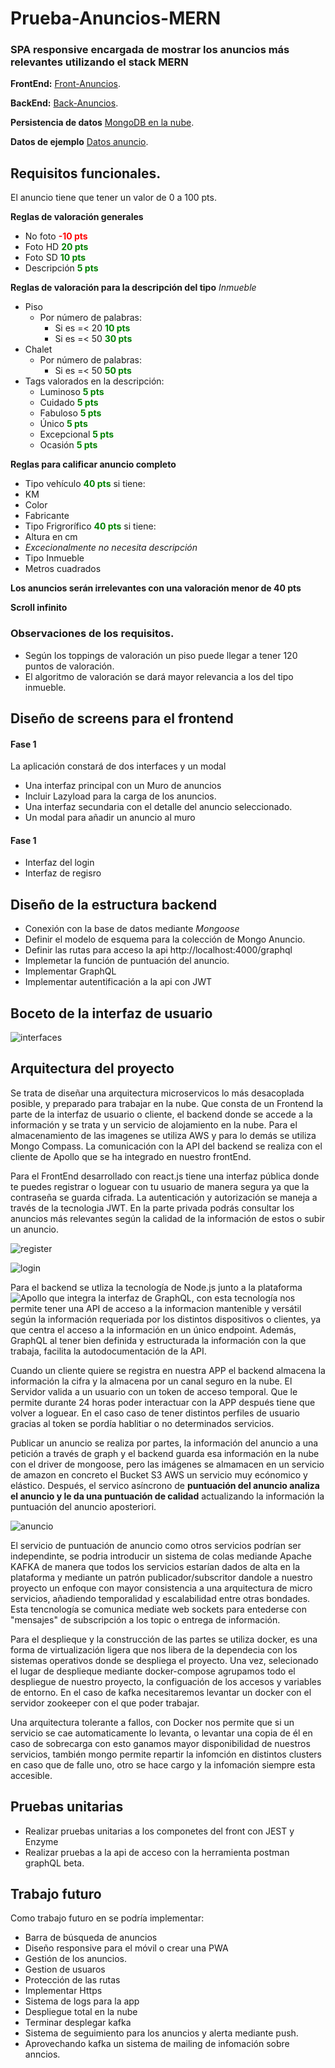 # Prueba-Anuncios-MERN
### SPA responsive encargada de mostrar los anuncios más relevantes utilizando el stack MERN
**FrontEnd:** [Front-Anuncios](https://github.com/ams113/frontAnuncios).

**BackEnd:** [Back-Anuncios](https://github.com/ams113/Back-Anuncios).

**Persistencia de datos** [MongoDB en la nube](https://www.mongodb.com/products/compass).

**Datos de ejemplo** [Datos anuncio](https://github.com/ams113/Back-Anuncios/tree/master/Data).



## Requisitos funcionales.
El anuncio tiene que tener un valor de 0 a 100 pts.

**Reglas de valoración generales**

- No foto <span style="color:red">**-10 pts**</span>
- Foto HD <span style="color:green">**20 pts**</span>
- Foto SD <span style="color:green">**10 pts**</span>
- Descripción <span style="color:green">**5 pts**</span>

**Reglas de valoración para la descripción del tipo** *Inmueble*

- Piso
  - Por número de palabras:
    - Si es =< 20 <span style="color:green">**10 pts**</span>
    - Si es =< 50 <span style="color:green">**30 pts**</span>
- Chalet
  - Por número de palabras:
    - Si es =< 50 <span style="color:green">**50 pts**</span>
- Tags valorados en la descripción:
  - Luminoso <span style="color:green">**5 pts**</span>
  - Cuidado <span style="color:green">**5 pts**</span>
  - Fabuloso <span style="color:green">**5 pts**</span>
  - Único <span style="color:green">**5 pts**</span>
  - Excepcional <span style="color:green">**5 pts**</span>
  - Ocasión <span style="color:green">**5 pts**</span>
  
**Reglas para calificar anuncio completo**

- Tipo vehículo <span style="color:green">**40 pts**</span> si tiene:
 - KM
 - Color
 - Fabricante
- Tipo Frigrorífico <span style="color:green">**40 pts**</span> si tiene:
 - Altura en cm
 - *Excecionalmente no necesita descripción*
- Tipo Inmueble
 - Metros cuadrados
 
 **Los anuncios serán irrelevantes con una valoración menor de 40 pts**
 
 **Scroll infinito** 
  
### Observaciones de los requisitos.
- Según los toppings de valoración un piso puede llegar a tener 120 puntos de valoración.
- El algoritmo de valoración se dará mayor relevancia a los del tipo inmueble.

## Diseño de screens para el frontend
#### Fase 1
La aplicación constará de dos interfaces y un modal
- Una interfaz principal con un Muro de anuncios 
 - Incluir Lazyload para la carga de los anuncios.
- Una interfaz secundaria con el detalle del anuncio seleccionado.
- Un modal para añadir un anuncio al muro

#### Fase 1
- Interfaz del login
- Interfaz de regisro

## Diseño de la estructura backend
- Conexión con la base de datos mediante *Mongoose*
- Definir el modelo de esquema para la colección de Mongo Anuncio.
- Definir las rutas para acceso la api http://localhost:4000/graphql
- Implemetar la función de puntuación del anuncio.
- Implementar GraphQL
- Implementar autentificación a la api con JWT

## Boceto de la interfaz de usuario


![interfaces](https://github.com/ams113/Prueba-Anuncios-MERN/blob/master/interfaces.PNG?raw=true)

## Arquitectura del proyecto

Se trata de diseñar una arquitectura microservicos lo más desacoplada posible, y preparado para trabajar en la nube. Que consta de un Frontend la parte de la interfaz de usuario o cliente, el backend donde se accede a la información y se trata y un servicio de alojamiento en la nube. Para el almacenamiento de las imagenes se utiliza AWS y para lo demás se utiliza Mongo Compass. La comunicación con la API del backend se realiza con el cliente de Apollo que se ha integrado en nuestro frontEnd.

Para el FrontEnd desarrollado con react.js tiene una interfaz pública donde te puedes registrar o loguear con tu usuario de manera segura ya que la contraseña se guarda
cifrada. La autenticación y autorización se maneja a través de la tecnologia JWT. En la parte privada podrás consultar los anuncios más relevantes según la calidad de la información de estos o subir un anuncio.

![register](https://github.com/ams113/Prueba-Anuncios-MERN/blob/master/register.PNG?raw=true)

![login](https://github.com/ams113/Prueba-Anuncios-MERN/blob/master/login.PNG?raw=true)

Para el backend se utliza la tecnología de Node.js junto a la plataforma ![Apollo](https://www.apollographql.com/) que integra la interfaz de GraphQL, con esta tecnología nos permite tener una API de acceso a la informacion mantenible y versátil según la información requeriada por los distintos dispositivos o clientes, ya que centra el acceso a la información en un único endpoint. Además, GraphQL al tener bien definida y estructurada la información con la que trabaja, facilita la autodocumentación de la API.

Cuando un cliente quiere se registra en nuestra APP el backend almacena la información la cifra y la almacena por un canal seguro en la nube. El Servidor valida a un usuario con un token de acceso temporal. Que le permite durante 24 horas poder interactuar con la APP después tiene que volver a loguear. En el caso caso de tener distintos perfiles de usuario gracias al token se pordía hablitiar o no determinados servicios.

Publicar un anuncio se realiza por partes, la información del anuncio a una petición a través de graph y el backend guarda esa información en la nube con el driver de mongoose, pero las imágenes se almamacen en un servicio de amazon en concreto el Bucket S3 AWS un servicio muy ecónomico y elástico. Después, el servico asíncrono de **puntuación del anuncio analiza el anuncio y le da una puntuación de calidad** actualizando la información la puntuación del anuncio aposteriori.

![anuncio](https://github.com/ams113/Prueba-Anuncios-MERN/blob/master/anuncio.PNG?raw=true)

El servicio de puntuación de anuncio como otros servicios podrían ser independinte, se podria introducir un sistema de colas mediande Apache KAFKA de manera que todos los servicios estarían dados de alta en la plataforma y mediante un patrón publicador/subscritor dandole a nuestro proyecto un enfoque con mayor consistencia a una arquitectura de micro servicios, añadiendo temporalidad y escalabilidad entre otras bondades. Esta tencnología se comunica mediate web sockets para entederse con "mensajes" de subscripción a los topic o entrega de información.

Para el desplieque y la construcción de las partes se utiliza docker, es una forma de virtualización ligera que nos libera de la dependecia con los sistemas operativos donde se despliega el proyecto. Una vez, selecionado el lugar de desplieque mediante docker-compose agrupamos todo el despliegue de nuestro proyecto, la configuación de los accesos y variables de entorno. En el caso de kafka necesitaremos levantar un docker con el servidor zookeeper con el que poder trabajar.

Una arquitectura tolerante a fallos, con Docker nos permite que si un servicio se cae automaticamente lo levanta, o levantar una copia de él en caso de sobrecarga con esto ganamos mayor disponibilidad de nuestros servicios, también mongo permite repartir la infomción en distintos clusters en caso que de falle uno, otro se hace cargo y la infomación siempre esta accesible.

## Pruebas unitarias
- Realizar pruebas unitarias a los componetes del front con JEST y Enzyme
- Realizar pruebas a la api de acceso con la herramienta postman graphQL beta.

## Trabajo futuro
Como trabajo futuro en se podría implementar:
- Barra de búsqueda de anuncios
- Diseño responsive para el móvil o crear una PWA
- Gestión de los anuncios.
- Gestion de usuaros
- Protección de las rutas
- Implementar Https
- Sistema de logs para la app
- Despliegue total en la nube
- Terminar desplegar kafka 
- Sistema de seguimiento  para los anuncios y alerta mediante push.
- Aprovechando kafka un sistema de mailing de infomación sobre anncios.



    

